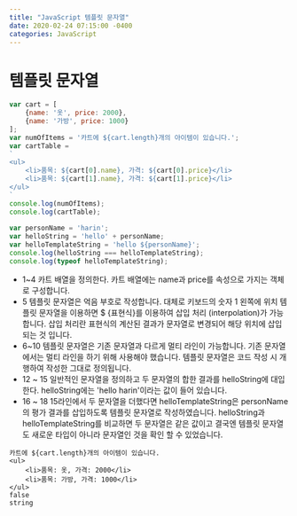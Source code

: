 ```yaml
---
title: "JavaScript 템플릿 문자열"
date: 2020-02-24 07:15:00 -0400
categories: JavaScript
---
```

# 템플릿 문자열
```javascript
var cart = [
    {name: '옷', price: 2000},
    {name: '가방', price: 1000}
];
var numOfItems = '카트에 ${cart.length}개의 아이템이 있습니다.'; 
var cartTable = 
`
<ul>
    <li>품목: ${cart[0].name}, 가격: ${cart[0].price}</li>
    <li>품목: ${cart[1].name}, 가격: ${cart[1].price}</li>
</ul>
`
console.log(numOfItems);
console.log(cartTable);
    
var personName = 'harin';
var helloString = 'hello' + personName;
var helloTemplateString = 'hello ${personName}';
console.log(helloString === helloTemplateString);
console.log(typeof helloTemplateString);
```
- 1~4 카트 배열을 정의한다. 카트 배열에는 name과 price를 속성으로 가지는 객체로 구성합니다.
- 5 템플릿 문자열은 억음 부호로 작성합니다. 대체로 키보드의 숫자 1 왼쪽에 위치 템플릿 문자열을 이용하면 $ {표현식}를 이용하여 삽입 처리 (interpolation)가 가능합니다.
삽입 처리란 표현식의 계산된 결과가 문자열로 변경되어 해당 위치에 삽입 되는 것 입니다.
- 6~10 템플릿 문자열은 기존 문자열과 다르게 멀티 라인이 가능합니다. 기존 문자열에서는 멀티 라인을 하기 위해 사용해야 했습니다. 템플릿 문자열은 코드 작성 시 개행하여 작성한 그대로 정의됩니다.
- 12 ~ 15 일반적인 문자열을 정의하고 두 문자열의 합한 결과를 helloString에 대입한다. helloString에는 'hello harin'이라는 값이 들어 있습니다.
- 16 ~ 18 15라인에서 두 문자열을 더했다면 helloTemplateString은 personName의 평가 결과를 삽입하도록 템플릿 문자열로 작성하였습니다. helloString과 helloTemplateString를 비교하면 두 문자열은 같은 값이고 결국엔 템플릿 문자열도 새로운 타입이 아니라 문자열인 것을 확인 할 수 있었습니다.  

```shell
카트에 ${cart.length}개의 아이템이 있습니다.    
<ul>
    <li>품목: 옷, 가격: 2000</li>
    <li>품목: 가방, 가격: 1000</li>
</ul>    
false
string
```